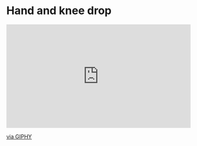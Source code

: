 # Hand and knee drop

<iframe src="https://giphy.com/embed/0dHeBMLDnp7PCCrohA" width="480" height="270" frameBorder="0" class="giphy-embed" allowFullScreen></iframe><p><a href="https://giphy.com/gifs/0dHeBMLDnp7PCCrohA">via GIPHY</a></p>
